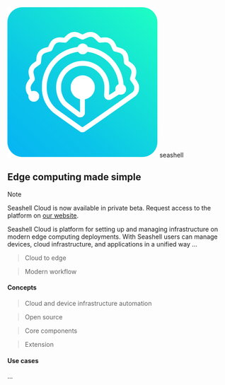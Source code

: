 <div class="home-brand">
<div>
    <img src="assets/logos/logo.svg" alt="" />
    <span>seashell</span>
</div>
<h2>Edge computing made simple</h2>
</div>

> [!NOTE]
> Seashell Cloud is now available in private beta. Request access to the platform on [our website](https://seashell.sh).

Seashell Cloud is platform for setting up and managing infrastructure on modern edge computing deployments. With Seashell users can manage devices, cloud infrastructure, and applications in a unified way ...

> Cloud to edge 

> Modern workflow

#### Concepts
> Cloud and device infrastructure automation

> Open source

> Core components

> Extension

#### Use cases
...
